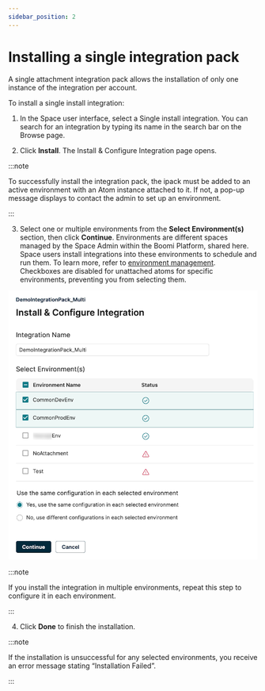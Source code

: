```yaml
---
sidebar_position: 2
---
```


# Installing a single integration pack

<head>
  <meta name="guidename" content="Spaces"/>
  <meta name="context" content="GUID-8b76b2a9-d072-42e9-b3b0-e4b79894ddab"/>
</head>

A single attachment integration pack allows the installation of only one instance of the integration per account.

To install a single install integration:

1. In the Space user interface, select a Single install integration. You can search for an integration by typing its name in the search bar on the Browse page.

2. Click **Install**. The Install & Configure Integration page opens.

:::note

To successfully install the integration pack, the ipack must be added to an active environment with an Atom instance attached to it. If not, a pop-up message displays to contact the admin to set up an environment.

:::

3. Select one or multiple environments from the **Select Environment(s)** section, then click **Continue**.
    Environments are different spaces managed by the Space Admin within the Boomi Platform, shared here. Space users install integrations into these environments to schedule and run them. To learn more, refer to [environment management](/docs/Atomsphere/Integration/Integration%20management/c-atm-Environment_management_1ec94aeb-ffaf-4cec-a3b0-483c2af3967c.md). Checkboxes are disabled for unattached atoms for specific environments, preventing you from selecting them.

![](../../../images_spaces/spa_select_environment.png)

:::note

If you install the integration in multiple environments, repeat this step to configure it in each environment.

:::

4. Click **Done** to finish the installation.

:::note

 If the installation is unsuccessful for any selected environments, you receive an error message stating “Installation Failed”.

 :::
